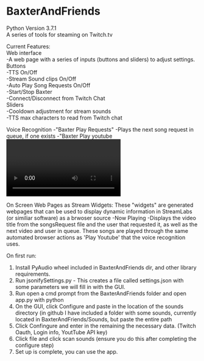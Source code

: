 # BaxterAndFriends
Python Version 3.7.1  
A series of tools for steaming on Twitch.tv  

Current Features:  
  Web interface  
    -A web page with a series of inputs (buttons and sliders) to adjust settings.  
      Buttons  
        -TTS On/Off  
        -Stream Sound clips On/Off  
        -Auto Play Song Requests On/Off  
        -Start/Stop Baxter  
        -Connect/Disconnect from Twitch Chat  
       Sliders  
        -Cooldown adjustment for stream sounds  
        -TTS max characters to read from Twitch chat         
        
  Voice Recognition
    -"Baxter Play Requests"
      -Plays the next song request in queue, if one exists
    -"Baxter Play youtube <Video title to play>
      -This will search and play the first video found with your Video description used as a query on YouTube.
  
  On Screen Web Pages as Stream Widgets:
    These "widgets" are generated webpages that can be used to display dynamic information in StreamLabs (or similiar software) as a         brwoser source
      -Now Playing
        -Displays the video title from the songsRequest file and the user that requested it, as well as the next video and user in                queue. These songs are played through the same automated browser actions as 'Play Youtube' that the voice recognition uses.
  
  
  On first run:
  1. Install PyAudio wheel included in BaxterAndFriends dir, and other library requirements.
  2. Run jsonifySettings.py - This creates a file called settings.json with some parameters we will fill in with the GUI.
  3. Run open a cmd prompt from the BaxterAndFriends folder and open app.py with python
  4. On the GUI, click Configure and paste in the location of the sounds directory (in github I have included a folder with some sounds,      currently located in BaxterAndFriends/Sounds, but paste the entire path
  5. Click Confingure and enter in the remaining the necessary data. (Twitch Oauth, Login info, YoutTube API key)
  6. Click file and click scan sounds (ensure you do this after completing the configure step)
  7. Set up is complete, you can use the app.
